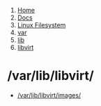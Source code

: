 <!-- -
Title: /var/lib/libvirt
First Published: 2014-09-22
- -->

<ol class="breadcrumb" itemprop="breadcrumb">
    <li><a href="/">Home</a></li>
    <li><a href="/docs/">Docs</a></li>
    <li><a href="/docs/lfs/">Linux Filesystem</a></li>
    <li><a href="/docs/lfs/var/">var</a></li>
    <li><a href="/docs/lfs/var/lib/">lib</a></li>
    <li><a href="/docs/lfs/var/lib/libvirt/">libvirt</a></li>
</ol>

/var/lib/libvirt/
=================

*   [/var/lib/libvirt/images/](/docs/lfs/var/lib/libvirt/images/)

